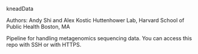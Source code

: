 kneadData

Authors: Andy Shi and Alex Kostic
Huttenhower Lab, Harvard School of Public Health
Boston, MA

Pipeline for handling metagenomics sequencing data.
You can access this repo with SSH or with HTTPS.
